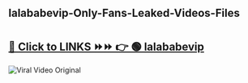 
 ## lalababevip-Only-Fans-Leaked-Videos-Files

# <h2><a href="https://mediaupload.pro?lalababevip">🔗 Click to LINKS ⏩⏩ 👉 🟢 lalababevip </a></h2>

<a href="https://mediaupload.pro?lalababevip" rel="nofollow" data-target="animated-image.originalLink"><img src="https://i.ibb.co.com/xMMVF88/686577567.gif" alt="Viral Video Original" style="max-width: 100%; display: inline-block;" data-target="animated-image.originalImage"></a>